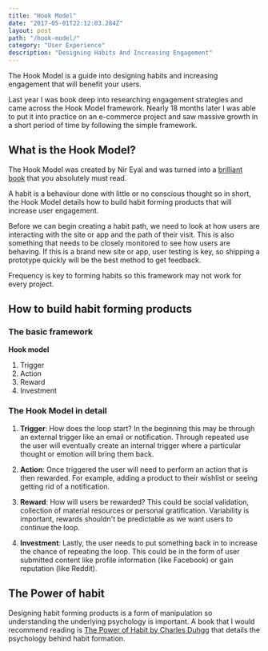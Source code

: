 ```yaml
---
title: "Hook Model"
date: "2017-05-01T22:12:03.284Z"
layout: post
path: "/hook-model/"
category: "User Experience"
description: "Designing Habits And Increasing Engagement"
---
```


The Hook Model is a guide into designing habits and increasing engagement that will benefit your users.

Last year I was book deep into researching engagement strategies and came across the Hook Model framework. Nearly 18 months later I was able to put it into practice on an e-commerce project and saw massive growth in a short period of time by following the simple framework.

## What is the Hook Model?

The Hook Model was created by Nir Eyal and was turned into a [brilliant book](http://www.nirandfar.com/hooked) that you absolutely must read.

A habit is a behaviour done with little or no conscious thought so in short, the Hook Model details how to build habit forming products that will increase user engagement. 

Before we can begin creating a habit path, we need to look at how users are interacting with the site or app and the path of their visit. This is also something that needs to be closely monitored to see how users are behaving. If this is a brand new site or app, user testing is key, so shipping a prototype quickly will be the best method to get feedback. 

Frequency is key to forming habits so this framework may not work for every project.

## How to build habit forming products

### The basic framework

**Hook model**

1. Trigger
2. Action
3. Reward
4. Investment

### The Hook Model in detail

1) **Trigger**: How does the loop start? In the beginning this may be through an external trigger like an email or notification. Through repeated use the user will eventually create an internal trigger where a particular thought or emotion will bring them back.

2) **Action**: Once triggered the user will need to perform an action that is then rewarded. For example, adding a product to their wishlist or seeing getting rid of a notification.

3) **Reward**: How will users be rewarded? This could be social validation, collection of material resources or personal gratification. Variability is important, rewards shouldn't be predictable as we want users to continue the loop.

4) **Investment**: Lastly, the user needs to put something back in to increase the chance of repeating the loop. This could be in the form of user submitted content like profile information (like Facebook) or gain reputation (like Reddit).

## The Power of habit

Designing habit forming products is a form of manipulation so understanding the underlying psychology is important. A book that I would recommend reading is [The Power of Habit by Charles Duhgg](https://www.amazon.co.uk/Power-Habit-Why-What-Change/dp/1847946240) that details the psychology behind habit formation.
